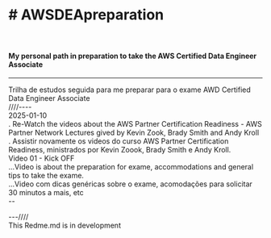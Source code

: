<h1>
# AWSDEApreparation
</h1>
<br>
<h4>
My personal path in preparation to take the AWS Certified Data Engineer Associate<br>
</h4>
<hr>
Trilha de estudos seguida para me preparar para o exame AWD Certified Data Engineer Associate<br>
////----<br>
2025-01-10<br>
. Re-Watch the videos about the AWS Partner Certification Readiness - AWS Partner Network Lectures gived by Kevin Zook, Brady Smith and Andy Kroll<br>
. Assistir novamente os videos do curso AWS Partner Certification Readiness, ministrados por Kevin Zoook, Brady Smith e Andy Kroll.<br>
Video 01 - Kick OFF<br>
...Video is about the preparation for exame, accommodations and general tips to take the exame.<br>
...Video com dicas genéricas sobre o exame, acomodações para solicitar 30 minutos a mais, etc <br>
--<br>

---////<br>
This Redme.md is in development
